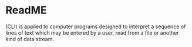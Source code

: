 # ReadME

 (CLI) is applied to computer programs designed to interpret a sequence of lines of text which may be entered by a user, read from a file or another kind of data stream.
